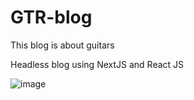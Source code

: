 # GTR-blog
This blog is about guitars

Headless blog using NextJS and React JS


![image](https://user-images.githubusercontent.com/69904532/225326699-1999a05e-e1b3-4e2c-ab2f-eeb30c0c7671.png)
